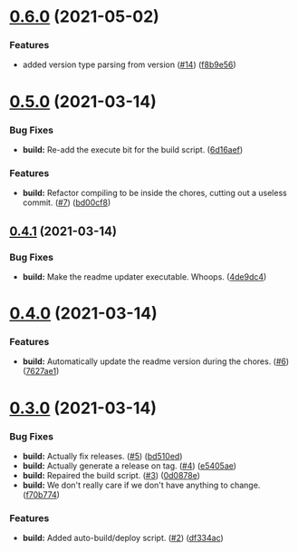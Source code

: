 # [0.6.0](https://github.com//JoshPiper/GModStore-Deployment/compare/v0.5.0...v0.6.0) (2021-05-02)


### Features

* added version type parsing from version ([#14](https://github.com//JoshPiper/GModStore-Deployment/issues/14)) ([f8b9e56](https://github.com//JoshPiper/GModStore-Deployment/commit/f8b9e56b61358d86b7b84be63eef51f758230e91))



# [0.5.0](https://github.com//JoshPiper/GModStore-Deployment/compare/v0.4.1...v0.5.0) (2021-03-14)


### Bug Fixes

* **build:** Re-add the execute bit for the build script. ([6d16aef](https://github.com//JoshPiper/GModStore-Deployment/commit/6d16aef9fa40c4687dca014b37b5173b1f9acce4))


### Features

* **build:** Refactor compiling to be inside the chores, cutting out a useless commit. ([#7](https://github.com//JoshPiper/GModStore-Deployment/issues/7)) ([bd00cf8](https://github.com//JoshPiper/GModStore-Deployment/commit/bd00cf8bcc04f5a075755f4ee6c7fc5e0ccc2fac))



## [0.4.1](https://github.com//JoshPiper/GModStore-Deployment/compare/v0.4.0...v0.4.1) (2021-03-14)


### Bug Fixes

* **build:** Make the readme updater executable. Whoops. ([4de9dc4](https://github.com//JoshPiper/GModStore-Deployment/commit/4de9dc4589f194b757a09e1af2685af03929e56f))



# [0.4.0](https://github.com//JoshPiper/GModStore-Deployment/compare/v0.3.0...v0.4.0) (2021-03-14)


### Features

* **build:** Automatically update the readme version during the chores. ([#6](https://github.com//JoshPiper/GModStore-Deployment/issues/6)) ([7627ae1](https://github.com//JoshPiper/GModStore-Deployment/commit/7627ae18f5af346a03a99e550d4d75c86aafa396))



# [0.3.0](https://github.com//JoshPiper/GModStore-Deployment/compare/df334ac61ea79de7a99d9805dd0a50961a9ad384...v0.3.0) (2021-03-14)


### Bug Fixes

* **build:** Actually fix releases. ([#5](https://github.com//JoshPiper/GModStore-Deployment/issues/5)) ([bd510ed](https://github.com//JoshPiper/GModStore-Deployment/commit/bd510ed62f9fb59166155bcb81aa59770c51d4b4))
* **build:** Actually generate a release on tag. ([#4](https://github.com//JoshPiper/GModStore-Deployment/issues/4)) ([e5405ae](https://github.com//JoshPiper/GModStore-Deployment/commit/e5405aebb2c8fa4ee02de977ef37d0a31966db45))
* **build:** Repaired the build script. ([#3](https://github.com//JoshPiper/GModStore-Deployment/issues/3)) ([0d0878e](https://github.com//JoshPiper/GModStore-Deployment/commit/0d0878e2c4cb8a570d7f48c1115803a06c245236))
* **build:** We don't really care if we don't have anything to change. ([f70b774](https://github.com//JoshPiper/GModStore-Deployment/commit/f70b774e1ca90f76148262665a817ab20b4ad4f5))


### Features

* **build:** Added auto-build/deploy script. ([#2](https://github.com//JoshPiper/GModStore-Deployment/issues/2)) ([df334ac](https://github.com//JoshPiper/GModStore-Deployment/commit/df334ac61ea79de7a99d9805dd0a50961a9ad384))



